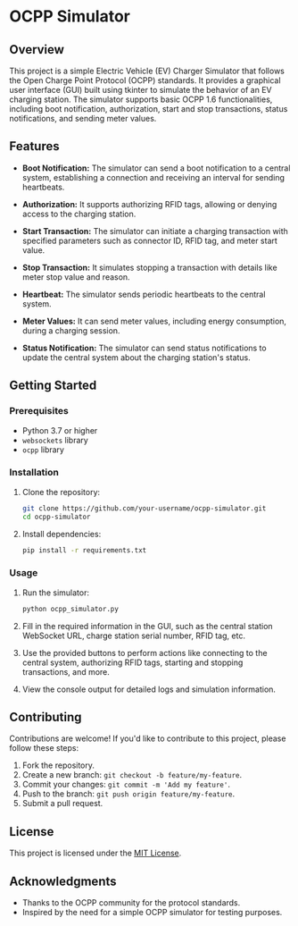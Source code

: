 # OCPP Simulator

## Overview

This project is a simple Electric Vehicle (EV) Charger Simulator that follows the Open Charge Point Protocol (OCPP) standards. It provides a graphical user interface (GUI) built using tkinter to simulate the behavior of an EV charging station. The simulator supports basic OCPP 1.6 functionalities, including boot notification, authorization, start and stop transactions, status notifications, and sending meter values.

## Features

- **Boot Notification:** The simulator can send a boot notification to a central system, establishing a connection and receiving an interval for sending heartbeats.

- **Authorization:** It supports authorizing RFID tags, allowing or denying access to the charging station.

- **Start Transaction:** The simulator can initiate a charging transaction with specified parameters such as connector ID, RFID tag, and meter start value.

- **Stop Transaction:** It simulates stopping a transaction with details like meter stop value and reason.

- **Heartbeat:** The simulator sends periodic heartbeats to the central system.

- **Meter Values:** It can send meter values, including energy consumption, during a charging session.

- **Status Notification:** The simulator can send status notifications to update the central system about the charging station's status.

## Getting Started

### Prerequisites

- Python 3.7 or higher
- `websockets` library
- `ocpp` library

### Installation

1. Clone the repository:

    ```bash
    git clone https://github.com/your-username/ocpp-simulator.git
    cd ocpp-simulator
    ```

2. Install dependencies:

    ```bash
    pip install -r requirements.txt
    ```

### Usage

1. Run the simulator:

    ```bash
    python ocpp_simulator.py
    ```

2. Fill in the required information in the GUI, such as the central station WebSocket URL, charge station serial number, RFID tag, etc.

3. Use the provided buttons to perform actions like connecting to the central system, authorizing RFID tags, starting and stopping transactions, and more.

4. View the console output for detailed logs and simulation information.

## Contributing

Contributions are welcome! If you'd like to contribute to this project, please follow these steps:

1. Fork the repository.
2. Create a new branch: `git checkout -b feature/my-feature`.
3. Commit your changes: `git commit -m 'Add my feature'`.
4. Push to the branch: `git push origin feature/my-feature`.
5. Submit a pull request.

## License

This project is licensed under the [MIT License](LICENSE).

## Acknowledgments

- Thanks to the OCPP community for the protocol standards.
- Inspired by the need for a simple OCPP simulator for testing purposes.
